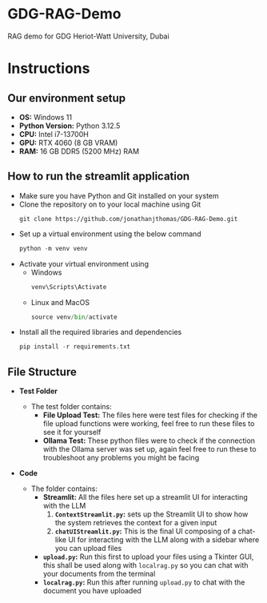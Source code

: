# GDG-RAG-Demo

RAG demo for GDG Heriot-Watt University, Dubai

# Instructions

## Our environment setup

- **OS:** Windows 11
- **Python Version:** Python 3.12.5
- **CPU:** Intel i7-13700H
- **GPU:** RTX 4060 (8 GB VRAM)
- **RAM:** 16 GB DDR5 (5200 MHz) RAM

## How to run the streamlit application

- Make sure you have Python and Git installed on your system
- Clone the repository on to your local machine using Git
  ```shell
  git clone https://github.com/jonathanjthomas/GDG-RAG-Demo.git
  ```
- Set up a virtual environment using the below command
  ```python
  python -m venv venv
  ```
- Activate your virtual environment using
  - Windows
    ```python
    venv\Scripts\Activate
    ```
  - Linux and MacOS
    ```python
    source venv/bin/activate
    ```
- Install all the required libraries and dependencies
  ```python
  pip install -r requirements.txt
  ```

## File Structure

- **Test Folder**

  - The test folder contains:
    - **File Upload Test:** The files here were test files for checking if the file upload functions were working, feel free to run these files to see it for yourself
    - **Ollama Test:** These python files were to check if the connection with the Ollama server was set up, again feel free to run these to troubleshoot any problems you might be facing

- **Code**
  - The folder contains:
    - **Streamlit:** All the files here set up a streamlit UI for interacting with the LLM
      1. **`ContextStreamlit.py`:** sets up the Streamlit UI to show how the system retrieves the context for a given input
      2. **`chatUIStreamlit.py`:** This is the final UI composing of a chat-like UI for interacting with the LLM along with a sidebar where you can upload files
    - **`upload.py`:** Run this first to upload your files using a Tkinter GUI, this shall be used along with `localrag.py` so you can chat with your documents from the terminal
    - **`localrag.py`:** Run this after running `upload.py` to chat with the document you have uploaded
